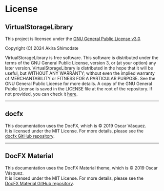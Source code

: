 # License

## VirtualStorageLibrary

This project is licensed under the 
[GNU General Public License v3.0](https://www.gnu.org/licenses/gpl-3.0.html.en#license-text).

Copyright (C) 2024 Akira Shimodate

VirtualStorageLibrary is free software. This software is distributed under the terms of the GNU General 
Public License, version 3, or (at your option) any later version. VirtualStorageLibrary is distributed in 
the hope that it will be useful, but WITHOUT ANY WARRANTY; without even the implied warranty of 
MERCHANTABILITY or FITNESS FOR A PARTICULAR PURPOSE. See the GNU General Public License for more details. 
A copy of the GNU General Public License is saved in the LICENSE file at the root of the repository. If 
not provided, you can check it [here](https://www.gnu.org/licenses/gpl-3.0.html.en#license-text).

---

## docfx

This documentation uses the DocFX, which is © 2019 Oscar Vásquez.  
It is licensed under the MIT License. For more details, please see the  
[docfx GitHub repository](https://github.com/dotnet/docfx).

---

## DocFX Material

This documentation uses the DocFX Material theme, which is © 2019 Oscar Vásquez.  
It is licensed under the MIT License. For more details, please see the  
[DocFX Material GitHub repository](https://github.com/ovasquez/docfx-material).

